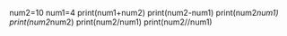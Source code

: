 num2=10
num1=4
print(num1+num2)
print(num2-num1)
print(num2*num1)
print(num2*num2)
print(num2/num1)
print(num2//num1)

